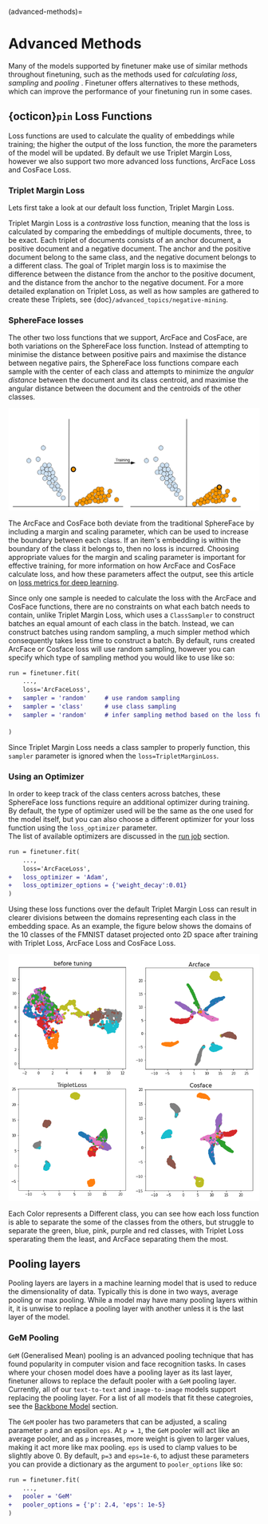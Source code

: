 (advanced-methods)=
# Advanced Methods
Many of the models supported by finetuner make use of similar methods throughout finetuning, such as the methods used for *calculating loss*, *sampling* and *pooling* . Finetuner offers alternatives to these methods, which can improve the performance of your finetuning run in some cases.

## {octicon}`pin` Loss Functions

Loss functions are used to calculate the quality of embeddings while training; the higher the output of the loss function, the more the parameters of the model will be updated.
By default we use Triplet Margin Loss, however we also support two more advanced loss functions, ArcFace Loss and CosFace Loss.

### Triplet Margin Loss

Lets first take a look at our default loss function, Triplet Margin Loss.  

Triplet Margin Loss is a *contrastive* loss function, meaning that the loss is calculated by comparing the embeddings of multiple documents, three, to be exact.
Each triplet of documents consists of an anchor document, a positive document and a negative document.
The anchor and the positive document belong to the same class, and the negative document belongs to a different class.
The goal of Triplet margin loss is to maximise the difference between the distance from the anchor to the positive document, and the distance from the anchor to the negative document.
For a more detailed explanation on Triplet Loss, as well as how samples are gathered to create these Triplets, see {doc}`/advanced_topics/negative-mining`.

### SphereFace losses

The other two loss functions that we support, ArcFace and CosFace, are both variations on the SphereFace loss function.
Instead of attempting to minimise the distance between positive pairs and maximise the distance between negative pairs, the SphereFace loss functions compare each sample with the center of each class
and attempts to minimize the *angular distance* between the document and its class centroid, and maximise the angular distance between the document and the centroids of the other classes.

![training](../imgs/SphereFace-training.png)

The ArcFace and CosFace both deviate from the traditional SphereFace by including a margin and scaling parameter, which can be used to increase the boundary between each class. If an item's embedding is within the boundary of the class it belongs to, then no loss is incurred. Choosing appropriate values for the margin and scaling parameter is important for effective training, for more information on how ArcFace and CosFace calculate loss, and how these parameters affect the output, see this article on [loss metrics for deep learning](https://hav4ik.github.io/articles/deep-metric-learning-survey#cosface).  

Since only one sample is needed to calculate the loss with the ArcFace and CosFace functions, there are no constraints on what each batch needs to contain, unlike Triplet Margin Loss, which uses a `ClassSampler` to construct batches an equal amount of each class in the batch.
Instead, we can construct batches using random sampling, a much simpler method which consequently takes less time to construct a batch.
By default, runs created ArcFace or Cosface loss will use random sampling, however you can specify which type of sampling method you would like to use like so:

```diff
run = finetuner.fit(
    ...,
    loss='ArcFaceLoss',
+   sampler = 'random'     # use random sampling
+   sampler = 'class'      # use class sampling
+   sampler = 'random'     # infer sampling method based on the loss function (default)

)
```

Since Triplet Margin Loss needs a class sampler to properly function, this `sampler` parameter is ignored when the `loss=TripletMarginLoss`.

### Using an Optimizer

In order to keep track of the class centers across batches, these SphereFace loss functions require an additional optimizer during training.
By default, the type of optimizer used will be the same as the one used for the model itself, but you can also choose a different optimizer for your loss function using the `loss_optimizer` parameter. \
The list of available optimizers are discussed in the [run job](../walkthrough/run-job.md) section.

```diff
run = finetuner.fit(
    ...,
    loss='ArcFaceLoss',
+   loss_optimizer = 'Adam',
+   loss_optimizer_options = {'weight_decay':0.01}
)
```

Using these loss functions over the default Triplet Margin Loss can result in clearer divisions between the domains representing each class in the embedding space.
As an example, the figure below shows the domains of the 10 classes of the FMNIST dataset projected onto 2D space after training with Triplet Loss, ArcFace Loss and CosFace Loss.

![distributions-loss](../imgs/distributions-loss.png)

Each Color represents a Different class, you can see how each loss function is able to separate the some of the classes from the others,
but struggle to separate the green, blue, pink, purple and red classes,
with Triplet Loss sperarating them the least, and ArcFace separating them the most.

## Pooling layers

Pooling layers are layers in a machine learning model that is used to reduce the dimensionality of data. Typically this is done in two ways, average pooling or max pooling. While a model may have many pooling layers within it, it is unwise to replace a pooling layer with another unless it is the last layer of the model.

### GeM Pooling

`GeM` (Generalised Mean) pooling is an advanced pooling technique that has found popularity in computer vision and face recognition tasks.
In cases where your chosen model does have a pooling layer as its last layer, finetuner allows to replace the default pooler with a `GeM` pooling layer.
Currently, all of our `text-to-text` and `image-to-image` models support replacing the pooling layer.
For a list of all models that fit these categroies, see the [Backbone Model](../walkthrough/choose-backbone.md) section.  

The `GeM` pooler has two parameters that can be adjusted, a scaling parameter `p` and an epsilon `eps`.
At `p = 1`, the `GeM` pooler will act like an average pooler, and as `p` increases, more weight is given to larger values, making it act more like max pooling.
`eps` is used to clamp values to be slightly above 0.
By default, `p=3` and `eps=1e-6`, to adjust these parameters you can provide a dictionary as the argument to `pooler_options` like so:

```diff
run = finetuner.fit(
    ...,
+   pooler = 'GeM'
+   pooler_options = {'p': 2.4, 'eps': 1e-5}
)
```